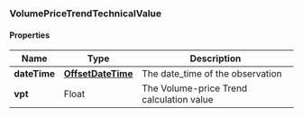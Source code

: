 
[//]: # (CLASS:VolumePriceTrendTechnicalValue)

[//]: # (KIND:object)

### VolumePriceTrendTechnicalValue

#### Properties

[//]: # (START_DEFINITION)

Name | Type | Description
------------ | ------------- | -------------
**dateTime** | [**OffsetDateTime**](OffsetDateTime.md) | The date_time of the observation &nbsp;
**vpt** | Float | The Volume-price Trend calculation value &nbsp;

[//]: # (END_DEFINITION)


[//]: # (CONTAINED_CLASS:OffsetDateTime)





